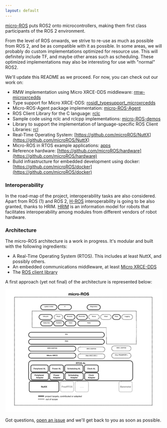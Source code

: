```yaml
---
layout: default
---
```


[micro-ROS](https://cordis.europa.eu/project/rcn/213167_en.html) puts ROS2 onto microcontrollers, making them first class participants of the ROS 2 environment.

From the level of ROS onwards, we strive to re-use as much as possible from ROS 2, and be as compatible with it as possible. In some areas, we will probably do custom implementations optimized for resource use. This will definitely include TF, and maybe other areas such as scheduling. These optimized implementations may also be interesting for use with "normal" ROS2.

We'll update this README as we proceed. For now, you can check out our work on:

 - RMW implementation using Micro XRCE-DDS middleware: [rmw-microxrcedds](https://github.com/microROS/rmw-microxrcedds)
 - Type support for Micro XRCE-DDS: [rosidl_typesupport_microxrcedds](https://github.com/microROS/rosidl_typesupport_microxrcedds)
 - Micro-ROS-Agent package implementation: [micro-ROS-Agent](https://github.com/microROS/micro-ROS-Agent)
 - ROS Client Library for the C language: [rclc](https://github.com/microROS/rclc)
 - Sample code using rclc and rclcpp implementations: [micro-ROS-demos](https://github.com/microROS/micro-ROS-demos)
 - Library to support the implementation of language-specific ROS Client Libraries: [rcl](https://github.com/microROS/rcl)
 - Real-Time Operating System: [https://github.com/microROS/NuttX](https://github.com/microROS/NuttX)
 - Micro-ROS in RTOS example applications: [apps](https://github.com/microROS/apps)
 - Reference hardware: [https://github.com/microROS/hardware](https://github.com/microROS/hardware)
 - Build infrastructure for embedded development using docker: [https://github.com/microROS/docker](https://github.com/microROS/docker)

### Interoperability

In the road-map of the project, interoperability tasks are also considered. Apart from ROS (1) and ROS 2, [H-ROS](https://acutronicrobotics.com/modularity/H-ROS/) interoperability is going to be also granted, thanks to HRIM.  [HRIM](https://acutronicrobotics.com/modularity/hrim/) is an information model for robots that facilitates interoperability among modules from different vendors of robot hardware. 

### Architecture
The micro-ROS architecture is a work in progress. It's modular and built with the following ingredients:

 - A Real-Time Operating System (RTOS). This includes at least NuttX, and possibly others.
 - An embedded communications middleware, at least [Micro XRCE-DDS](https://github.com/eProsima/Micro-XRCE-DDS)
 - The [ROS client library](http://github.com/microROS/rcl)

A first approach (yet not final) of the architecture is represented below:

![](assets/img/micro-ROS_architecture.png)

Got questions, [open an issue](https://github.com/microROS/micro-ROS/issues/new) and we'll get back to you as soon as possible.
